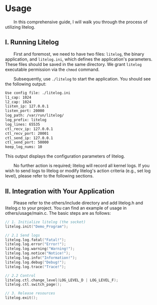 # Usage

&emsp;&emsp;In this comprehensive guide, I will walk you through the process of utilizing litelog.

## I. Running Litelog

&emsp;&emsp;First and foremost, we need to have two files: `litelog`, the binary application, and `litelog.ini`, which defines the application's parameters. These files should be saved in the same directory. We grant `litelog` executable permission via the `chmod` command.

&emsp;&emsp;Subsequently, use `./litelog` to start the application. You should see the following output:

```sh
Use config file: ./litelog.ini
l1_cap: 1024
l2_cap: 1024
listen_ip: 127.0.0.1
listen_port: 20000
log_path: /var/run/litelog/
log_prefix: litelog
log_lines: 65535
ctl_recv_ip: 127.0.0.1
ctl_recv_port: 20001
ctl_send_ip: 127.0.0.1
ctl_send_port: 50000
keep_log_nums: 10
```

This output displays the configuration parameters of litelog.

&emsp;&emsp;No further action is required; litelog will record all kernel logs. If you wish to send logs to litelog or modify litelog's action criteria (e.g., set log level), please refer to the following sections.

## II. Integration with Your Application

&emsp;&emsp;Please refer to the others/include directory and add litelog.h and litelog.c to your project. You can find an example of usage in others/usage/main.c. The basic steps are as follows:

```c
// 1. Initialize litelog (the socket)
litelog.init("Demo_Program");

// 2.1 Send logs
litelog.log.fatal("Fatal!");
litelog.log.error("Error!");
litelog.log.warning("Warning!");
litelog.log.notice("Notice!");
litelog.log.info("Information!");
litelog.log.debug("Debug!");
litelog.log.trace("Trace!");

// 2.2 Control 
litelog.ctl.change_level(LOG_LEVEL_D | LOG_LEVEL_F);
litelog.ctl.switch_page();

// 3. Release resources
litelog.exit();
```